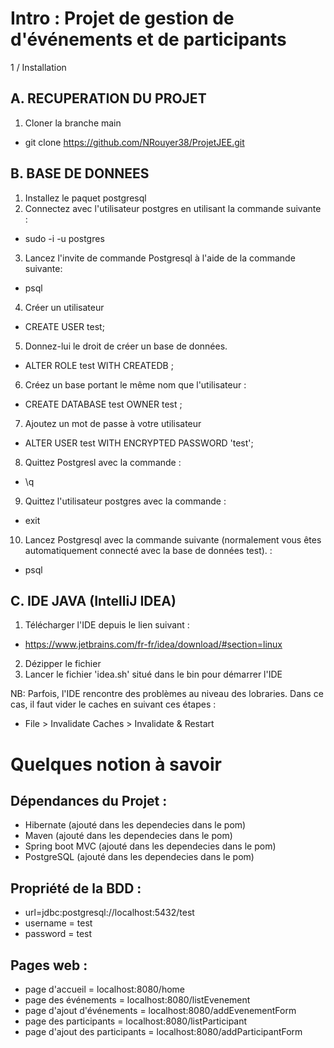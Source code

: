 # Intro : Projet de gestion de d'événements et de participants

1 / Installation

## A. RECUPERATION DU PROJET

1. Cloner la branche main
- git clone https://github.com/NRouyer38/ProjetJEE.git

## B. BASE DE DONNEES

1. Installez le paquet postgresql
2. Connectez avec l'utilisateur postgres en utilisant la commande suivante :
- sudo -i -u postgres
3. Lancez l'invite de commande Postgresql à l'aide de la commande suivante:
- psql
4. Créer un utilisateur
- CREATE USER test;
5. Donnez-lui le droit de créer un base de données.
- ALTER ROLE test WITH CREATEDB ;
6. Créez un base portant le même nom que l'utilisateur :
- CREATE DATABASE test OWNER test ; 
7. Ajoutez un mot de passe à votre utilisateur
- ALTER USER test WITH ENCRYPTED PASSWORD 'test';
8. Quittez Postgresl avec la commande :
- \q 
9. Quittez l'utilisateur postgres avec la commande :
- exit
10. Lancez Postgresql avec la commande suivante (normalement vous êtes automatiquement connecté
avec la base de données test). :
- psql 

## C. IDE JAVA (IntelliJ IDEA)

1. Télécharger l'IDE depuis le lien suivant :
- https://www.jetbrains.com/fr-fr/idea/download/#section=linux
2. Dézipper le fichier
3. Lancer le fichier 'idea.sh' situé dans le bin pour démarrer l'IDE


NB: Parfois, l'IDE rencontre des problèmes au niveau des lobraries. Dans ce cas, il faut vider le caches en suivant ces étapes :
- File > Invalidate Caches > Invalidate & Restart

# Quelques notion à savoir

## Dépendances du Projet :

- Hibernate (ajouté dans les dependecies dans le pom)
- Maven (ajouté dans les dependecies dans le pom)
- Spring boot MVC (ajouté dans les dependecies dans le pom)
- PostgreSQL (ajouté dans les dependecies dans le pom)


## Propriété de la BDD :

- url=jdbc:postgresql://localhost:5432/test
- username = test
- password = test

## Pages web :

- page d'accueil = localhost:8080/home
- page des événements = localhost:8080/listEvenement
- page d'ajout d'événements = localhost:8080/addEvenementForm
- page des participants = localhost:8080/listParticipant
- page d'ajout des participants = localhost:8080/addParticipantForm
